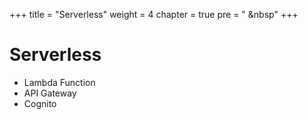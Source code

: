 +++
title = "Serverless"
weight = 4
chapter = true
pre = "<i class='fas fa-pen'></i> &nbsp"
+++

# Serverless

- Lambda Function
- API Gateway
- Cognito
